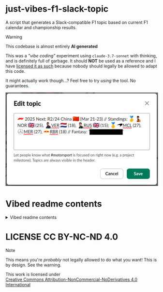 # just-vibes-f1-slack-topic

A script that generates a Slack-compatible F1 topic based on current F1 calendar and championship results.

> [!Warning]
> This codebase is almost entirely **AI generated**
> 
> This was a _"vibe coding"_ experiment using `claude-3.7-sonnet` with thinking, and is definitely full of garbage.
> It should **NOT** be used as a reference and I have [licensed it as such](#license) because nobody should legally be allowed to adapt this code.

It might actually work though...? Feel free to try _using_ the tool. No guarantees.

![F1 Slack Topic Screenshot](slack-topic-screenshot.png)

# Vibed readme contents

<details>
<summary>Vibed readme contents</summary>

## Usage

### Installation

```bash
go install github.com/bbrks/just-vibes-f1-slack-topic@latest
```

### Command Line Options

```
just-vibes-f1-slack-topic [options]
```

Available options:

| Flag | Description |
|------|-------------|
| `-detailed` | Show detailed output with full race and standings information (default) |
| `-slack` | Format output as a compact Slack topic that fits within character limits |
| `-quiet` | Suppress log messages |

### Examples

Show detailed F1 information:
```bash
just-vibes-f1-slack-topic
```

Generate a Slack-friendly topic:
```bash
just-vibes-f1-slack-topic -slack
```

Generate a Slack topic with no logging:
```bash
just-vibes-f1-slack-topic -slack -quiet
```
</details>

# LICENSE CC BY-NC-ND 4.0

> [!Note]
> This means you're _probably_ not legally allowed to do what you want! This is by design. See the warning.

<p xmlns:cc="http://creativecommons.org/ns#" >This work is licensed under <a href="https://creativecommons.org/licenses/by-nc-nd/4.0/?ref=chooser-v1" target="_blank" rel="license noopener noreferrer" style="display:inline-block;">Creative Commons Attribution-NonCommercial-NoDerivatives 4.0 International<img style="height:22px!important;margin-left:3px;vertical-align:text-bottom;" src="https://mirrors.creativecommons.org/presskit/icons/cc.svg?ref=chooser-v1" alt=""><img style="height:22px!important;margin-left:3px;vertical-align:text-bottom;" src="https://mirrors.creativecommons.org/presskit/icons/by.svg?ref=chooser-v1" alt=""><img style="height:22px!important;margin-left:3px;vertical-align:text-bottom;" src="https://mirrors.creativecommons.org/presskit/icons/nc.svg?ref=chooser-v1" alt=""><img style="height:22px!important;margin-left:3px;vertical-align:text-bottom;" src="https://mirrors.creativecommons.org/presskit/icons/nd.svg?ref=chooser-v1" alt=""></a></p>
